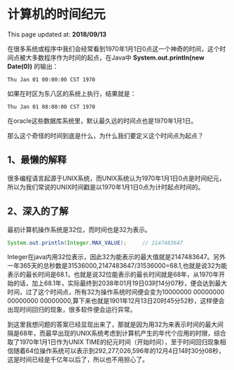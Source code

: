 # 计算机的时间纪元 ##

This page updated at: **2018/09/13**

在很多系统或程序中我们会经常看到1970年1月1日0点这一个神奇的时间，这个时间点被大多数程序作为时间的起点，在Java中 **System.out.println(new Date(0))** 的输出：
```shell
Thu Jan 01 00:00:00 CST 1970
```
如果在时区为东八区的系统上执行，结果就是：
```shell
Thu Jan 01 08:00:00 CST 1970
```

在oracle这些数据库系统里，默认最久远的时间点也是1970年1月1日。

那么这个奇怪的时间到底是什么，为什么我们要定义这个时间点为起点？

## 1、最懒的解释  ####

很多编程语言起源于UNIX系统，而UNIX系统认为1970年1月1日0点是时间纪元，所以为我们常说的UNIX时间戳是以1970年1月1日0点为计时起点时间的。

## 2、深入的了解 ####

最初计算机操作系统是32位，而时间也是32为表示。

```java
System.out.println(Integer.MAX_VALUE);     // 2147483647
```

Integer在java内用32位表示，因此32为能表示的最大值就是2147483647。另外一年365天的总秒数是31536000,2147483647/31536000=68.1,也就是说32为能表示的最长时间是68.1，也就是说32位能表示的最长时间就是68年，从1970年开始的话，加上68.1年，实际最终到2038年01月19日03时14分07秒，便会达到最大时间，过了这个时间点，所有32为操作系统时间便会变为10000000 00000000 00000000 00000000,算下来也就是1901年12月13日20时45分52秒，这样便会出现时间回归的现象，很多软件便会运行异常。 

到这里我想问题的答案已经显现出来了，那就是因为用32为来表示时间的最大间隔是68年，而最早出现的UNIX系统考虑到计算机产生的年代个应用的时限，综合取了1970年1月1日作为UNIX TIME的纪元时间（开始时间），至于时间回归现象相信随着64位操作系统可以表示到292,277,026,596年的12月4日14时30分08秒，这是时间已经是千亿年以后了，所以也不用担心了。
